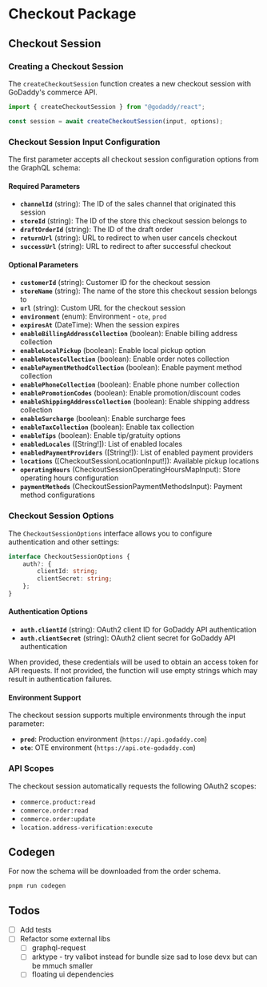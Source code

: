# Checkout Package

## Checkout Session

### Creating a Checkout Session

The `createCheckoutSession` function creates a new checkout session with GoDaddy's commerce API.

```typescript
import { createCheckoutSession } from "@godaddy/react";

const session = await createCheckoutSession(input, options);
```

### Checkout Session Input Configuration

The first parameter accepts all checkout session configuration options from the GraphQL schema:

#### Required Parameters

- **`channelId`** (string): The ID of the sales channel that originated this session
- **`storeId`** (string): The ID of the store this checkout session belongs to  
- **`draftOrderId`** (string): The ID of the draft order
- **`returnUrl`** (string): URL to redirect to when user cancels checkout
- **`successUrl`** (string): URL to redirect to after successful checkout

#### Optional Parameters

- **`customerId`** (string): Customer ID for the checkout session
- **`storeName`** (string): The name of the store this checkout session belongs to
- **`url`** (string): Custom URL for the checkout session
- **`environment`** (enum): Environment - `ote`, `prod`
- **`expiresAt`** (DateTime): When the session expires
- **`enableBillingAddressCollection`** (boolean): Enable billing address collection
- **`enableLocalPickup`** (boolean): Enable local pickup option
- **`enableNotesCollection`** (boolean): Enable order notes collection
- **`enablePaymentMethodCollection`** (boolean): Enable payment method collection
- **`enablePhoneCollection`** (boolean): Enable phone number collection
- **`enablePromotionCodes`** (boolean): Enable promotion/discount codes
- **`enableShippingAddressCollection`** (boolean): Enable shipping address collection
- **`enableSurcharge`** (boolean): Enable surcharge fees
- **`enableTaxCollection`** (boolean): Enable tax collection
- **`enableTips`** (boolean): Enable tip/gratuity options
- **`enabledLocales`** ([String!]): List of enabled locales
- **`enabledPaymentProviders`** ([String!]): List of enabled payment providers
- **`locations`** ([CheckoutSessionLocationInput!]): Available pickup locations
- **`operatingHours`** (CheckoutSessionOperatingHoursMapInput): Store operating hours configuration
- **`paymentMethods`** (CheckoutSessionPaymentMethodsInput): Payment method configurations

### Checkout Session Options

The `CheckoutSessionOptions` interface allows you to configure authentication and other settings:

```typescript
interface CheckoutSessionOptions {
	auth?: {
		clientId: string;
		clientSecret: string;
	};
}
```

#### Authentication Options

- **`auth.clientId`** (string): OAuth2 client ID for GoDaddy API authentication
- **`auth.clientSecret`** (string): OAuth2 client secret for GoDaddy API authentication

When provided, these credentials will be used to obtain an access token for API requests. If not provided, the function will use empty strings which may result in authentication failures.

#### Environment Support

The checkout session supports multiple environments through the input parameter:

- **`prod`**: Production environment (`https://api.godaddy.com`)
- **`ote`**: OTE environment (`https://api.ote-godaddy.com`)

### API Scopes

The checkout session automatically requests the following OAuth2 scopes:

- `commerce.product:read`
- `commerce.order:read`
- `commerce.order:update`
- `location.address-verification:execute`

## Codegen

For now the schema will be downloaded from the order schema.

`pnpm run codegen`

## Todos

- [ ] Add tests
- [ ] Refactor some external libs
  - [ ] graphql-request
  - [ ] arktype - try valibot instead for bundle size sad to lose devx but can be mmuch smaller
  - [ ] floating ui dependencies
